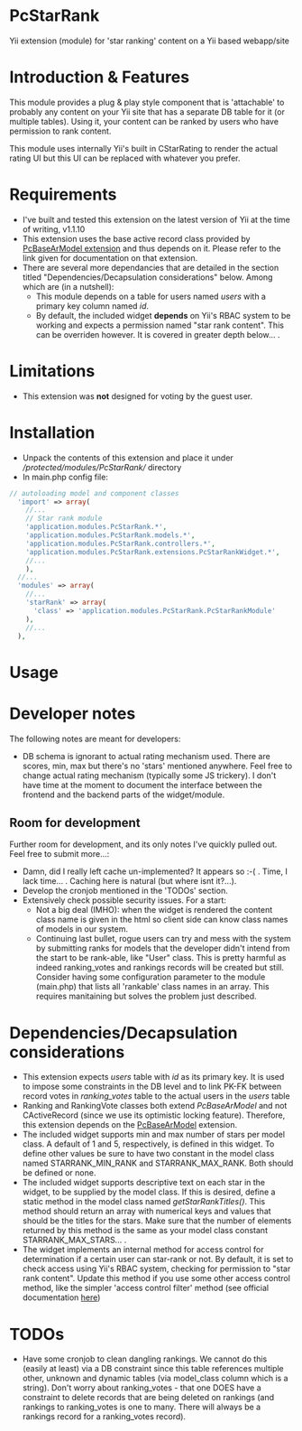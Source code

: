 PcStarRank
==========

Yii extension (module) for 'star ranking' content on a Yii based webapp/site

# Introduction & Features

This module provides a plug & play style component that is 'attachable' to probably any content on your Yii site that has a separate DB table for it (or multiple tables). Using it, your content can be ranked by users who have permission to rank content.

This module uses internally Yii's built in CStarRating to render the actual rating UI but this UI can be replaced with whatever you prefer.

# Requirements

* I've built and tested this extension on the latest version of Yii at the time of writing, v1.1.10
* This extension uses the base active record class provided by [PcBaseArModel extension](http://www.yiiframework.com/extension/pcbasearmodel/) and thus depends on it. Please refer to the link given for documentation on that extension.
* There are several more dependancies that are detailed in the section titled "Dependencies/Decapsulation considerations" below. Among which are (in a nutshell):
  * This module depends on a table for users named *users* with a primary key column named *id*.
  * By default, the included widget **depends** on Yii's RBAC system to be working and expects a permission named "star rank content". This can be overriden however. It is covered in greater depth below... .

# Limitations

* This extension was **not** designed for voting by the guest user.

# Installation

* Unpack the contents of this extension and place it under */protected/modules/PcStarRank/* directory
* In main.php config file:

```php
// autoloading model and component classes
  'import' => array(
    //...
    // Star rank module
    'application.modules.PcStarRank.*',
    'application.modules.PcStarRank.models.*',
    'application.modules.PcStarRank.controllers.*',
    'application.modules.PcStarRank.extensions.PcStarRankWidget.*',
    //...
    ),
  //...
  'modules' => array(
    //...
    'starRank' => array(
      'class' => 'application.modules.PcStarRank.PcStarRankModule'
    ),
    //...
  ),
```

# Usage

# Developer notes

The following notes are meant for developers:
* DB schema is ignorant to actual rating mechanism used. There are scores, min, max but there's no 'stars' mentioned anywhere. Feel free to change actual rating mechanism (typically some JS trickery). I don't have time at the moment to document the interface between the frontend and the backend parts of the widget/module.

## Room for development

Further room for development, and its only notes I've quickly pulled out. Feel free to submit more...:

* Damn, did I really left cache un-implemented? It appears so :-( . Time, I lack time... . Caching here is natural (but where isnt it?...).
* Develop the cronjob mentioned in the 'TODOs' section.
* Extensively check possible security issues. For a start:
  * Not a big deal (IMHO): when the widget is rendered the content class name is given in the html so client side can know class names of models in our system.
  * Continuing last bullet, rogue users can try and mess with the system by submitting ranks for models that the developer didn't intend from the start to be rank-able, like "User" class. This is pretty harmful as indeed ranking_votes and rankings records will be created but still. Consider having some configuration parameter to the module (main.php) that lists all 'rankable' class names in an array. This requires manitaining but solves the problem just described.

# Dependencies/Decapsulation considerations

* This extension expects *users* table with *id* as its primary key. It is used to impose some constraints in the DB level and to link PK-FK between record votes in *ranking_votes* table to the actual users in the *users* table
* Ranking and RankingVote classes both extend *PcBaseArModel* and not CActiveRecord (since we use its optimistic locking feature). Therefore, this extension depends on the [PcBaseArModel](http://www.yiiframework.com/extension/pcbasearmodel/) extension.
* The included widget supports min and max number of stars per model class. A default of 1 and 5, respectively, is defined in this widget. To define other values be sure to have two constant in the model class named STARRANK_MIN_RANK and STARRANK_MAX_RANK. Both should be defined or none.
* The included widget supports descriptive text on each star in the widget, to be supplied by the model class. If this is desired, define a static method in the model class named *getStarRankTitles()*. This method should return an array with numerical keys and values that should be the titles for the stars. Make sure that the number of elements returned by this method is the same as your model class constant STARRANK_MAX_STARS... .
* The widget implements an internal method for access control for determination if a certain user can star-rank or not. By default, it is set to check access using Yii's RBAC system, checking for permission to "star rank content". Update this method if you use some other access control method, like the simpler 'access control filter' method (see official documentation [here](http://www.yiiframework.com/doc/guide/1.1/en/topics.auth#access-control-filter))
                          
# TODOs

* Have some cronjob to clean dangling rankings. We cannot do this (easily at least) via a DB constraint since this table references multiple other, unknown and dynamic tables (via model_class column which is a string). Don't worry about ranking_votes - that one DOES have a constraint to delete records that are being deleted on rankings (and rankings to ranking_votes is one to many. There will always be a rankings record for a ranking_votes record).
                                                                                                                                                                                                                                                          




